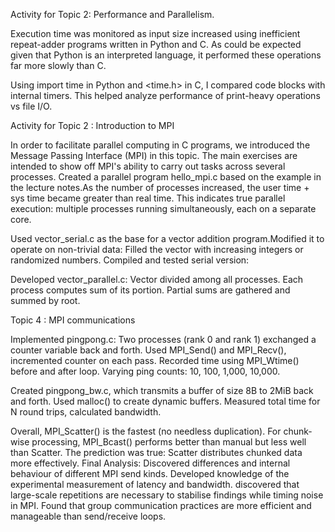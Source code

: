 Activity for Topic 2: Performance and Parallelism.

Execution time was monitored as input size increased using inefficient repeat-adder programs written in Python and C. As could be expected given that Python is an interpreted language, it performed these operations far more slowly than C.

Using import time in Python and <time.h> in C, I compared code blocks with internal timers. This helped analyze performance of print-heavy operations vs file I/O.


Activity for Topic 2 : Introduction to MPI

In order to facilitate parallel computing in C programs, we introduced the Message Passing Interface (MPI) in this topic. The main exercises are intended to show off MPI's ability to carry out tasks across several processes.
Created a parallel program hello_mpi.c based on the example in the lecture notes.As the number of processes increased, the user time + sys time became greater than real time.
This indicates true parallel execution: multiple processes running simultaneously, each on a separate core.

Used vector_serial.c as the base for a vector addition program.Modified it to operate on non-trivial data:
Filled the vector with increasing integers or randomized numbers.
Compiled and tested serial version:

Developed vector_parallel.c:
Vector divided among all processes.
Each process computes sum of its portion.
Partial sums are gathered and summed by root.


Topic 4 : MPI communications

Implemented pingpong.c:
Two processes (rank 0 and rank 1) exchanged a counter variable back and forth.
Used MPI_Send() and MPI_Recv(), incremented counter on each pass.
Recorded time using MPI_Wtime() before and after loop.
Varying ping counts: 10, 100, 1,000, 10,000.

Created pingpong_bw.c, which transmits a buffer of size 8B to 2MiB back and forth.
Used malloc() to create dynamic buffers.
Measured total time for N round trips, calculated bandwidth.

Overall, MPI_Scatter() is the fastest (no needless duplication).
For chunk-wise processing, MPI_Bcast() performs better than manual but less well than Scatter.
The prediction was true: Scatter distributes chunked data more effectively.
Final Analysis:
Discovered differences and internal behaviour of different MPI send kinds.
Developed knowledge of the experimental measurement of latency and bandwidth.
discovered that large-scale repetitions are necessary to stabilise findings while timing noise in MPI.
Found that group communication practices are more efficient and manageable than send/receive loops.

